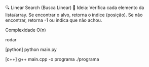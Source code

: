 🔍 Linear Search (Busca Linear)
🧠 Ideia:
Verifica cada elemento da lista/array.
Se encontrar o alvo, retorna o índice (posição).
Se não encontrar, retorna -1 ou indica que não achou.

Complexidade O(n)


rodar

[python]
python main.py 

[c++]
g++ main.cpp -o programa
./programa